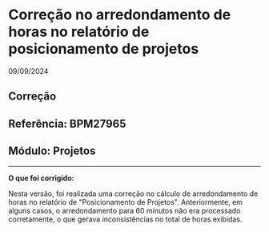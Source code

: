 # Correção no arredondamento de horas no relatório de posicionamento de projetos
09/09/2024
## Correção
## Referência: BPM27965
## Módulo: Projetos
***

**O que foi corrigido:**

Nesta versão, foi realizada uma correção no cálculo de arredondamento de horas no relatório de "Posicionamento de Projetos". Anteriormente, em alguns casos, o arredondamento para 60 minutos não era processado corretamente, o que gerava inconsistências no total de horas exibidas.